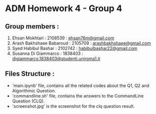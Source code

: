 # ADM Homework 4 - Group 4

## Group members : 
1. Ehsan Mokhtari : 2108539 : ehsan76m@gmail.com
2. Arash Bakhshaee Babaroud : 2105709 : arashbakhshaee@gmail.com 
3. Syed Habibul Bashar : 2102742 : habibulbashar22@gmail.com
4. Susanna Di Giammarco : 1838403 : digiammarco.1838403@studenti.uniroma1.it

## Files Structure :
- 'main.ipynb' file, contains all the related codes about the Q1, Q2 and Algorithmic Question.
- 'commandline.sh' file, contains the answers to the CommandLine Question (CLQ).
- 'screenshot.jpg' is the screenshot for the clq question result.
